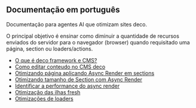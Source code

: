 ## Documentação em português

Documentação para agentes AI que otimizam sites deco.

O principal objetivo é ensinar como diminuir a quantidade de recursos enviados do servidor para o navegador (browser) quando requisitado
uma página, section ou loaders/actions.

- [O que é deco framework e CMS?](./01_getting_started/01_what-is-deco.mdx)
- [Como editar conteudo no CMS deco](./02_cms_capabilities/01_blocks-content.mdx)
- [Otimizando página aplicando Async Render em sections](./07_Performance/01_applying-async-render.md)
- [Otimizando tamanho de Section com Async Render](./07_Performance/02_optimize-section-with-async-render.mdx)
- [Identificar a performance do async render](./07_Performance/03_analyze-async-render-performance.mdx)
- [Otimização das ilhas fresh](../../docs/pt/07_Performance/06_islands.mdx)
- [Otimizações de loaders](../../docs/pt/07_Performance/04_loaders.mdx)
